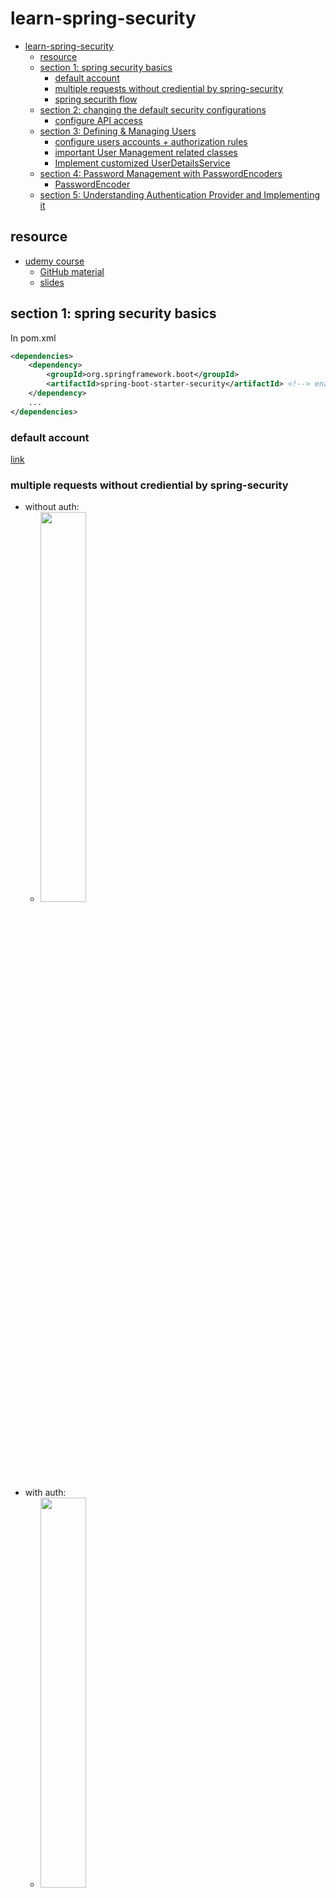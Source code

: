 # learn-spring-security
<!-- TOC -->

- [learn-spring-security](#learn-spring-security)
    - [resource](#resource)
    - [section 1: spring security basics](#section-1-spring-security-basics)
        - [default account](#default-account)
        - [multiple requests without crediential by spring-security](#multiple-requests-without-crediential-by-spring-security)
        - [spring securith flow](#spring-securith-flow)
    - [section 2: changing the default security configurations](#section-2-changing-the-default-security-configurations)
        - [configure API access](#configure-api-access)
    - [section 3: Defining & Managing Users](#section-3-defining--managing-users)
        - [configure users accounts + authorization rules](#configure-users-accounts--authorization-rules)
        - [important User Management related classes](#important-user-management-related-classes)
        - [Implement customized UserDetailsService](#implement-customized-userdetailsservice)
    - [section 4: Password Management with PasswordEncoders](#section-4-password-management-with-passwordencoders)
        - [PasswordEncoder](#passwordencoder)
    - [section 5: Understanding Authentication Provider and Implementing it](#section-5-understanding-authentication-provider-and-implementing-it)

<!-- /TOC -->
## resource
- [udemy course](https://www.udemy.com/course/spring-security-zero-to-master/)
    - [GitHub material](https://github.com/eazybytes/spring-security)
    - [slides](./docs/Spring+Security+Zero+to+Master+along+with+JWT,OAUTH2.pdf)

## section 1: spring security basics
In pom.xml
```xml
<dependencies>
    <dependency>
        <groupId>org.springframework.boot</groupId>
        <artifactId>spring-boot-starter-security</artifactId> <!--> enables soring security, i.e.: prompt /login if accessing unauthorized page <-->
    </dependency>
    ...
</dependencies>
```

### default account
[link](./spring-security-code/section1/springsecuritybasic/src/main/resources/application.properties)

### multiple requests without crediential by spring-security
- without auth:  
    - <img src="./imgs/1.png" width="40%"/>  
- with auth:  
    - <img src="./imgs/2.png" width="40%"/>
- multiple times enabled by value stored in cookie
    - <img src="./imgs/3.png" width="40%"/>


### spring securith flow
- <img src="./imgs/4.png" width="90%"/>
1. AuthenticationFilter: 
    - A filter that intercepts and performs authentication of a particular request by delegating it to the authentication manager If authentication is successful, the authentication details is set into SecurityContext
2. Authentication: 
    - Using the supplied values from the user like username and password, the authentication object will be formed which will be given as an input to the AuthenticationManager interface
3. AuthenticationManager: 
    - Once received request from filter it delegates the validating of the user details to the authentication provider
4. AuthenticationProvider **<u>(business logic)</u>**: 
    - It has all the logic of validating user details using UserDetailsService and PasswordEncoder
5. UserDetailsService: 
    - UserDetailsService retrieves UserDetails and implements the User interface using the supplied username
6. PasswordEncoder: 
    - Service interface for encoding passwords
7. SecurityContext: 
    - Interface defining the minimum security information associated with the current thread of execution It holds the authentication data post successful authentication **<u>(stores the details of the currently authenticated user inside Spring Security framework)</u>**

## section 2: changing the default security configurations
- Services with out any security
    - /contact
        - This service should accept the details from the Contact Us page in the UI and save to the DB.
    - /notices
        - This service should send the notice details from the DB to the ‘NOTICES’ page in the UI
- Services with security
    - /myAccount
        - This service should send the account details of the logged in user from the DB to the UI
    - /myBalance
        - This service should send the balance and transaction details of the logged in user from the DB to the UI
    - /myLoans
        - This service should send the loan details of the logged in user from the DB to the UI
    - /myCards
        - This service should send the card details of the logged in user from the DB to the UI
### configure API access
- default behavior:
    - authenticate all methods for all users
- configure above security permission: [ProjectSecurityConfig.java](./spring-security-code\section2\springsecsection2\src\main\java\com\eazybytes\config\ProjectSecurityConfig.java)
    ```java
    /**
     * Custom configurations as per our requirement
     */
    http
        .authorizeRequests()
            .antMatchers("/myAccount").authenticated()
            .antMatchers("/myBalance").authenticated()
            .antMatchers("/myLoans").authenticated()
            .antMatchers("/myCards").authenticated()
            .antMatchers("/notices").permitAll()
            .antMatchers("/contact").permitAll()
            .and()
        .formLogin().and()
        .httpBasic();
    ```

## section 3: Defining & Managing Users
### configure users accounts + authorization rules
- 所有信息都存在内存里

- `inMemoryAuthentication()`
    - ```java
      @Configuration
      public class ProjectSecurityConfig extends WebSecurityConfigurerAdapter {
          @Override
          protected void configure(AuthenticationManagerBuilder auth) throws Exception {
              auth.inMemoryAuthentication()
                      .withUser("admin").password("12345").authorities("admin").and()
                      .withUser("user").password("12345").authorities("read").and()
                      .passwordEncoder(NoOpPasswordEncoder.getInstance());
          }
      }
      ```
    
- `InMemoryUserDetailsManager`
    - ```java
      @Configuration
      public class ProjectSecurityConfig extends WebSecurityConfigurerAdapter {
          @Override
          protected void configure(AuthenticationManagerBuilder auth) throws Exception {
              InMemoryUserDetailsManager userDetailsService = new InMemoryUserDetailsManager();
              UserDetails user  = User.withUsername("admin").password("12345").authorities("admin").build();
              UserDetails user1 = User.withUsername("user" ).password("12345").authorities("read" ).build();
              userDetailsService.createUser(user);
              userDetailsService.createUser(user1);
              auth.userDetailsService(userDetailsService);
          }
          // As we do not have a PasswordEncoder as above has, we need to configure it here for       InMemoryUserDetailsManager
          @Bean
          public PasswordEncoder passwordEncoder() {
              return NoOpPasswordEncoder.getInstance();
          }
      }
      ```

### important User Management related classes
- <img src="./imgs/5.png" width="70%"/>
    
    > Note: UserDetailService should not has the arrow to UserDetails
- `interface UserDetails`
    - provides core user information inside Spring Security framework
    - `class User implements UserDetails`
        - simple representation of `UserDetails` provided by spring security
- `interface UserDetailsService`
    - only search
    - `interface UserDetailsManager extends UserDetailsService`
        - create/delete/update/select enabled
- `UserDetailsManager`'s implementation
    - `InMemoryUserDetailsManager`: stores `User` by a HashMap in the memory 
    - `JdbcUserDetailsManager`: stores in DB

### Implement customized UserDetailsService
- Service: extend UserDetailsService
    - ```java
      @Service
      public class EazyBankUserDetails implements UserDetailsService {
          @Autowired
          private CustomerRepository customerRepository;

          @Override
          public UserDetails loadUserByUsername(String username) throws UsernameNotFoundException {
              List<Customer> customer = customerRepository.findByEmail(username);
              if (customer.size() == 0) {
                  throw new UsernameNotFoundException("User details not found for the user : " + username);
              }
              return new SecurityCustomer(customer.get(0));
          }
      }
      ```
    - need to set the userDetailService to AuthenticationManagerBuilder
- Repository:
    - ```java
      @Repository
      public interface CustomerRepository extends CrudRepository<Customer, Long> {
          List<Customer> findByEmail(String email);
      }
      ```
- Dao: implements UserDetails
    - ```java
      public class SecurityCustomer implements UserDetails {
          private static final long serialVersionUID = -6690946490872875352L;
  
          private final Customer customer;
  
          public SecurityCustomer(Customer customer) {
              this.customer = customer;
          }
  
          ...
      }
      ```

## section 4: Password Management with PasswordEncoders
### PasswordEncoder
```java
public interface PasswordEncoder {

	/**
	 * Encode the raw password. such as SHA-1
	 */
	String encode(CharSequence rawPassword);

	/**
	 * Verify the encoded password obtained from storage matches the submitted raw
	 * password after it too is encoded. Returns true if the passwords match, false if
	 * they do not. The stored password itself is never decoded.
	 */
	boolean matches(CharSequence rawPassword, String encodedPassword);

	/**
	 * Returns true if the encoded password should be encoded again for better security,
	 * else false. The default implementation always returns false.
	 */
	default boolean upgradeEncoding(String encodedPassword) {
		return false;
	}
}
```
- Different Implementations of PasswordEncoders
    - NoOpPasswordEncoder (not practical)
        - no encode operation, just using raw input password string
    - StandardPasswordEncoder (not practical)
        - encode with SHA256 + 8 bytes salt
    - PbkdfPasswordEncoder
        - better security level compared to above, but can be slow depending on the inputs
    - BCryptPasswordEncoder
        - users can choose diferent versions of encoding has function for different security level as well as security strength from 4-31
    - SCryptPasswordEncoder
        - users can specify the CPU, memory, GPU difficulty for the attacker

## section 5: Understanding Authentication Provider and Implementing it
### AuthenticationProvider interface and its implementation
```java
public interface AuthenticationProvider {
	/**
	 * receives an Authentication object as a parameter and returns an Authentication object as well. We implement the authenticate() method to define the authentication logic
	 */
	Authentication authenticate(Authentication authentication)
			throws AuthenticationException;

	/**
	 * You’ll implement this method to return true if the current AuthenticationProvider supports the type provided as the Authentication object
	 */
	boolean supports(Class<?> authentication);
}
```

```java
public abstract class AbstractUserDetailsAuthenticationProvider implements
		AuthenticationProvider, InitializingBean, MessageSourceAware {

    ...

    public Authentication authenticate(Authentication authentication)
			throws AuthenticationException {
        1. get username = authentication.getName();
        2. try to get UserDetails from cache
        3. if get from cache fail, retrieveUser(username, authentication); // by child class implementation
        4. pre, additional, post authentication check
        5. update cache if not using cache
        6. return createSuccessAuthentication(principalToReturn [UserDetails or UserDetails.toString()], authentication, user);
    }

    ...

    protected Authentication createSuccessAuthentication(Object principal,
			Authentication authentication, UserDetails user) {
		// Ensure we return the original credentials the user supplied,
		// so subsequent attempts are successful even with encoded passwords.
		// Also ensure we return the original getDetails(), so that future
		// authentication events after cache expiry contain the details
		UsernamePasswordAuthenticationToken result = new UsernamePasswordAuthenticationToken(
				principal, authentication.getCredentials(),
				authoritiesMapper.mapAuthorities(user.getAuthorities()));
		result.setDetails(authentication.getDetails());

		return result;
	}

    ...
}
```

```java
public class DaoAuthenticationProvider extends AbstractUserDetailsAuthenticationProvider {

    ...

    // encode password in the storage
    @Override
	protected Authentication createSuccessAuthentication(Object principal,
			Authentication authentication, UserDetails user) {
		boolean upgradeEncoding = this.userDetailsPasswordService != null
				&& this.passwordEncoder.upgradeEncoding(user.getPassword());
		if (upgradeEncoding) {
			String presentedPassword = authentication.getCredentials().toString();
			String newPassword = this.passwordEncoder.encode(presentedPassword);
			user = this.userDetailsPasswordService.updatePassword(user, newPassword); // InMemoryUserDetailsManager.updatePassword
		}
		return super.createSuccessAuthentication(principal, authentication, user);
	}

    ...
}
```

### customized AuthenticationProvider
```java
@Component
public class EazyBankUsernamePwdAuthenticationProvider implements AuthenticationProvider {

	@Autowired
	private CustomerRepository customerRepository;
	
	@Autowired
	private PasswordEncoder passwordEncoder;

	@Override
	public Authentication authenticate(Authentication authentication) {
		String username = authentication.getName();
		String pwd = authentication.getCredentials().toString();
		List<Customer> customer = customerRepository.findByEmail(username);
		if (customer.size() > 0) {
			if (passwordEncoder.matches(pwd, customer.get(0).getPwd())) {
				List<GrantedAuthority> authorities = new ArrayList<>();
				authorities.add(new SimpleGrantedAuthority(customer.get(0).getRole()));
				return new UsernamePasswordAuthenticationToken(username, pwd, authorities);
			} else {
				throw new BadCredentialsException("Invalid password!");
			}
		}else {
			throw new BadCredentialsException("No user registered with this details!");
		}
	}

	@Override
	public boolean supports(Class<?> authenticationType) {
		return authenticationType.equals(UsernamePasswordAuthenticationToken.class);
	}
}
```

### AuthenticationManager interface and its implementation
```java
public interface AuthenticationManager {
	Authentication authenticate(Authentication authentication)
			throws AuthenticationException;
}
```

The difference is the `supports(...)` method. It can be used for multiple auth functionality. `AuthenticationProvider` performs the real authentication logic. `AuthenticationManager` delegates authentication object to the Provider.

```java
public class ProviderManager implements AuthenticationManager, MessageSourceAware, InitializingBean {

    ...

    public Authentication authenticate(Authentication authentication)
			throws AuthenticationException {
		Class<? extends Authentication> toTest = authentication.getClass();
		AuthenticationException lastException = null;
		AuthenticationException parentException = null;
		Authentication result = null;
		Authentication parentResult = null;
		boolean debug = logger.isDebugEnabled();

		for (AuthenticationProvider provider : getProviders()) {
			if (!provider.supports(toTest)) {
				continue;
			}

			if (debug) {
				logger.debug("Authentication attempt using "
						+ provider.getClass().getName());
			}

			try {
				result = provider.authenticate(authentication);

				if (result != null) {
					copyDetails(authentication, result);
					break;
				}
			}

        ...
    
    }

    ...

}
```

The `ProviderManager` implements `ProviderManager`. In the `authenticate()` method, it selects the provider that can support the authentication object and delegate the authenticate operation to the `AuthenticationProvider`.

### Principal & Authentication interface

```java
// represent an entity (abstraction of a principal), such as an individual, a corporation, a login id
public interface Principal {
    public boolean equals(Object another);
    public String toString();
    public int hashCode();
    public String getName();

    public default boolean implies(Subject subject) {
        if (subject == null)
            return false;
        return subject.getPrincipals().contains(this);
    }
}

// Represents the token for an authentication request or for an authenticated principal once the request has been processed by the {@link AuthenticationManager#authenticate(Authentication)} method.
public interface Authentication extends Principal, Serializable {
	/**
	 * Set by an <code>AuthenticationManager</code> to indicate the authorities that the
	 * principal has been granted.
	 *
	 * @return the authorities granted to the principal, or an empty collection if the
	 * token has not been authenticated. Never null.
	 */
	Collection<? extends GrantedAuthority> getAuthorities();

	/**
	 * The credentials that prove the principal is correct. This is usually a password,
	 * but could be anything relevant to the <code>AuthenticationManager</code>.
	 */
	Object getCredentials();

	/**
	 * @return additional details about the authentication request, or <code>null</code>
	 * if not used
	 */
	Object getDetails();

	/**
	 * @return the <code>Principal</code> being authenticated or the authenticated
	 * principal after authentication.
	 */
	Object getPrincipal();

	/**
	 * @return true if the token has been authenticated and the
	 * <code>AbstractSecurityInterceptor</code> does not need to present the token to the
	 * <code>AuthenticationManager</code> again for re-authentication.
	 */
	boolean isAuthenticated();
	void setAuthenticated(boolean isAuthenticated) throws IllegalArgumentException;
}
```

## section 06: CORS & CSRF
### CROSS ORIGIN RESOURCE SHARING (CORS)

- A protocol that enables scripts running on a browser client to interact with resources from a different origin.

- "other origins": the URL accessed is different to the location that the JavaScript is running, such as:
    - a different scheme (HTTP or HTTPS)
    - a different domain
    - a different port
- <img src="./imgs/6.png" width="90%"/>

#### How to enable CORS?
- configure the server to support it.
- Include some headers for web browser to do a preflight to verify the server supports CORS with response headers:
    - |||
      |---|---|
      |Access Control Allow Origin|Defines which origins may have access to the resource. A ‘*' represents any origin
      |Access Control Allow Methods|Indicates the allowed HTTP methods for cross-origin requests
      |Access Control Allow Headers|Indicates the allowed request headers for cross-origin requests
      |Access Control Allow Credentials |Indicates whether or not the response to the request can be exposed when the credentials flag is true
      |Access Control Max Age|Defines the expiration time of the result of the cached preflight request
- <img src="./imgs/7.png" width="90%"/>
- ```java
  @Configuration
  public class ProjectSecurityConfig extends WebSecurityConfigurerAdapter {
      @Override
      protected void configure(HttpSecurity http) throws Exception {
          // configure CORS on the server side
          http.cors().configurationSource(new CorsConfigurationSource() {
              @Override
              public CorsConfiguration getCorsConfiguration(HttpServletRequest request) {
                  CorsConfiguration config = new CorsConfiguration();
                  config.setAllowedOrigins(Collections.singletonList("http://localhost:4200"));
                  config.setAllowedMethods(Collections.singletonList("*"));
                  config.setAllowCredentials(true);
                  config.setAllowedHeaders(Collections.singletonList("*"));
                  config.setMaxAge(3600L);
                  return config;
              }
          })...;
      }
  ```


### CROSS SITE REQUEST FORGERY (CSRF)
- An attack aims to perform an operation in a web application on behalf of a user without their explicit consent. In general, it doesn't directly steal the user's identity, but it exploits the user to carry out an action without their will.

- <img src="./imgs/8.png" width="70%"/>
    
    - The attacker cheat the user on the fake website that a submission is safe while it actually use user's crediential to send a change password post request to the actual website. 
#### How to defend CSRF?
- use CSRF tokens sent by the user
- <img src="./imgs/7.png" width="90%"/>
- ```java
  @Configuration
  public class ProjectSecurityConfig extends WebSecurityConfigurerAdapter {
      @Override
      protected void configure(HttpSecurity http) throws Exception {
          // configure CORS privacy on the server side
          http.cors().configurationSource(new CorsConfigurationSource() {
              @Override
              public CorsConfiguration getCorsConfiguration(HttpServletRequest request) {
                  CorsConfiguration config = new CorsConfiguration();
                  config.setAllowedOrigins(Collections.singletonList("http://localhost:4200"));
                  config.setAllowedMethods(Collections.singletonList("*"));
                  config.setAllowCredentials(true);
                  config.setAllowedHeaders(Collections.singletonList("*"));
                  config.setMaxAge(3600L);
                  return config;
              }
          }).and()
          // enable CSRF token on the server side to save the token in the user cookie
          .csrf().ignoringAntMatchers("/contact").csrfTokenRepository(CookieCsrfTokenRepository.withHttpOnlyFalse()).and().;
          // ignore CSRF token for "/contact"
          // CookieCsrfTokenRepository.withHttpOnlyFalse() is for angular only

          // static final String DEFAULT_CSRF_COOKIE_NAME = "XSRF-TOKEN";
          // static final String DEFAULT_CSRF_HEADER_NAME = "X-XSRF-TOKEN";
      }
  ```




